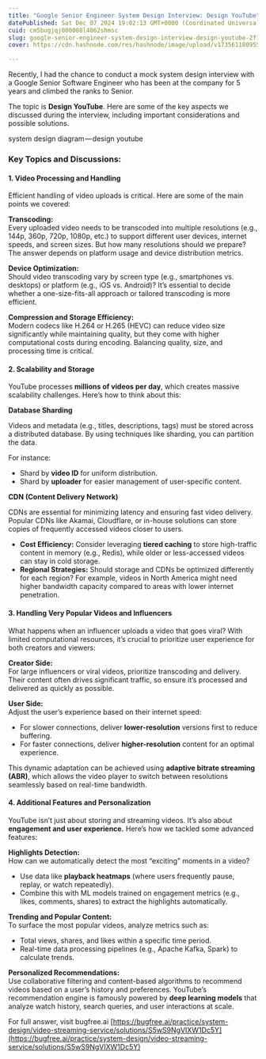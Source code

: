 ```yaml
---
title: "Google Senior Engineer System Design Interview: Design YouTube"
datePublished: Sat Dec 07 2024 19:02:13 GMT+0000 (Coordinated Universal Time)
cuid: cm5bugjqj000008l4862shmsc
slug: google-senior-engineer-system-design-interview-design-youtube-2f10e15339ff
cover: https://cdn.hashnode.com/res/hashnode/image/upload/v1735611809554/8e065f87-c859-4042-b3e4-644cef4667f3.png

---
```


Recently, I had the chance to conduct a mock system design interview with a Google Senior Software Engineer who has been at the company for 5 years and climbed the ranks to Senior.

The topic is **Design YouTube**. Here are some of the key aspects we discussed during the interview, including important considerations and possible solutions.

system design diagram — design youtube

### Key Topics and Discussions:

#### 1\. Video Processing and Handling

Efficient handling of video uploads is critical. Here are some of the main points we covered:

**Transcoding:**  
Every uploaded video needs to be transcoded into multiple resolutions (e.g., 144p, 360p, 720p, 1080p, etc.) to support different user devices, internet speeds, and screen sizes. But how many resolutions should we prepare? The answer depends on platform usage and device distribution metrics.

**Device Optimization:**  
Should video transcoding vary by screen type (e.g., smartphones vs. desktops) or platform (e.g., iOS vs. Android)? It’s essential to decide whether a one-size-fits-all approach or tailored transcoding is more efficient.

**Compression and Storage Efficiency:**  
Modern codecs like H.264 or H.265 (HEVC) can reduce video size significantly while maintaining quality, but they come with higher computational costs during encoding. Balancing quality, size, and processing time is critical.

#### 2\. Scalability and Storage

YouTube processes **millions of videos per day**, which creates massive scalability challenges. Here’s how to think about this:

**Database Sharding**

Videos and metadata (e.g., titles, descriptions, tags) must be stored across a distributed database. By using techniques like sharding, you can partition the data.

For instance:

*   Shard by **video ID** for uniform distribution.
*   Shard by **uploader** for easier management of user-specific content.

**CDN (Content Delivery Network)**

CDNs are essential for minimizing latency and ensuring fast video delivery. Popular CDNs like Akamai, Cloudflare, or in-house solutions can store copies of frequently accessed videos closer to users.

*   **Cost Efficiency:** Consider leveraging **tiered caching** to store high-traffic content in memory (e.g., Redis), while older or less-accessed videos can stay in cold storage.
*   **Regional Strategies:** Should storage and CDNs be optimized differently for each region? For example, videos in North America might need higher bandwidth capacity compared to areas with lower internet penetration.

#### 3\. Handling Very Popular Videos and Influencers

What happens when an influencer uploads a video that goes viral? With limited computational resources, it’s crucial to prioritize user experience for both creators and viewers:

**Creator Side:**  
For large influencers or viral videos, prioritize transcoding and delivery. Their content often drives significant traffic, so ensure it’s processed and delivered as quickly as possible.

**User Side:**  
Adjust the user’s experience based on their internet speed:

*   For slower connections, deliver **lower-resolution** versions first to reduce buffering.
*   For faster connections, deliver **higher-resolution** content for an optimal experience.

This dynamic adaptation can be achieved using **adaptive bitrate streaming (ABR)**, which allows the video player to switch between resolutions seamlessly based on real-time bandwidth.

#### 4\. Additional Features and Personalization

YouTube isn’t just about storing and streaming videos. It’s also about **engagement and user experience.** Here’s how we tackled some advanced features:

**Highlights Detection:**  
How can we automatically detect the most “exciting” moments in a video?

*   Use data like **playback heatmaps** (where users frequently pause, replay, or watch repeatedly).
*   Combine this with ML models trained on engagement metrics (e.g., likes, comments, shares) to extract the highlights automatically.

**Trending and Popular Content:**  
To surface the most popular videos, analyze metrics such as:

*   Total views, shares, and likes within a specific time period.
*   Real-time data processing pipelines (e.g., Apache Kafka, Spark) to calculate trends.

**Personalized Recommendations:**  
Use collaborative filtering and content-based algorithms to recommend videos based on a user’s history and preferences. YouTube’s recommendation engine is famously powered by **deep learning models** that analyze watch history, search queries, and user interactions at scale.

For full answer, visit bugfree.ai [https://bugfree.ai/practice/system-design/video-streaming-service/solutions/S5wS9NgVIXW1Dc5Y](https://bugfree.ai/practice/system-design/video-streaming-service/solutions/S5wS9NgVIXW1Dc5Y)